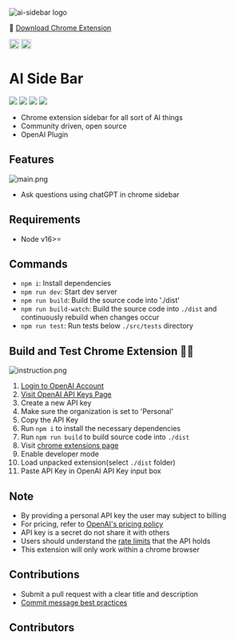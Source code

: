<p>
    <img src="public/static/image/favicon-64x64.png" alt="ai-sidebar logo" />
</p>

🤩 [Download Chrome Extension](https://chromewebstore.google.com/detail/free-ai-side-bar/bphjdepgpbodffelhponjdfpjdajghgc)
<p>
    <img src="https://img.shields.io/badge/Vue.js-35495E?style=for-the-badge&logo=vuedotjs&logoColor=4FC08D" alt="Vue3" height="20"/>
    <img src="https://shields.io/badge/TypeScript-3178C6?logo=TypeScript&logoColor=FFF&style=flat-square" alt="Typescript" height="20"/>
</p>

# AI Side Bar

<a href="https://github.com/seonwoo960000/ai-sidebar"><img src="https://img.shields.io/github/stars/seonwoo960000/ai-sidebar.svg?style=social" /></a>
<a href="https://github.com/seonwoo960000/ai-sidebar/contributors"><img src="https://img.shields.io/github/contributors/seonwoo960000/ai-sidebar.svg" /></a>
<a href="https://github.com/seonwoo960000/ai-sidebar/pulse"><img src="https://img.shields.io/github/commit-activity/m/seonwoo960000/ai-sidebar.svg?label=commits" /></a>
<a href="https://github.com/seonwoo960000/ai-sidebar/commits"><img src="https://img.shields.io/github/release-date/seonwoo960000/ai-sidebar.svg?label=release" /></a>

- Chrome extension sidebar for all sort of AI things
- Community driven, open source
- OpenAI Plugin

## Features 
![main.png](public/static/main.gif)
- Ask questions using chatGPT in chrome sidebar 

## Requirements
- Node v16>=

## Commands
- `npm i`: Install dependencies
- `npm run dev`: Start dev server 
- `npm run build`: Build the source code into './dist'
- `npm run build-watch`: Build the source code into `./dist` and continuously rebuild when changes occur
- `npm run test`: Run tests below `./src/tests` directory 

## Build and Test Chrome Extension 👨‍💻 
![instruction.png](images/instruction.png)
1. [Login to OpenAI Account](https://platform.openai.com/login)
2. [Visit OpenAI API Keys Page](https://platform.openai.com/account/api-keys)
3. Create a new API key
4. Make sure the organization is set to 'Personal'
5. Copy the API Key
6. Run `npm i` to install the necessary dependencies
7. Run `npm run build` to build source code into `./dist` 
8. Visit [chrome extensions page](chrome://extensions/)
9. Enable developer mode 
10. Load unpacked extension(select `./dist` folder)
11. Paste API Key in OpenAI API Key input box

## Note
- By providing a personal API key the user may subject to billing
- For pricing, refer to [OpenAI's pricing policy](https://openai.com/pricing)
- API key is a secret do not share it with others
- Users should understand the [rate limits](https://platform.openai.com/account/rate-limits) that the API holds
- This extension will only work within a chrome browser

## Contributions
- Submit a pull request with a clear title and description
- [Commit message best practices](https://www.freecodecamp.org/news/how-to-write-better-git-commit-messages/)

## Contributors 

<!-- ALL-CONTRIBUTORS-LIST:START - Do not remove or modify this section -->
<!-- prettier-ignore-start -->
<!-- markdownlint-disable -->

<!-- markdownlint-restore -->
<!-- prettier-ignore-end -->

<!-- ALL-CONTRIBUTORS-LIST:END -->
